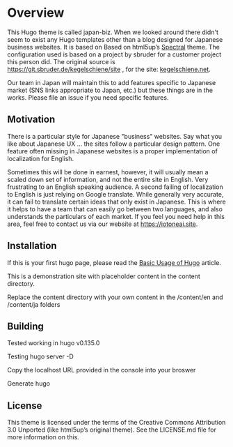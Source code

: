 # Overview

This Hugo theme is called japan-biz.  When we looked around there didn't seem to exist any Hugo templates other than a blog designed for Japanese business websites.  It is based on Based on html5up’s [Spectral](https://html5up.net/spectral) theme.  The configuration used is based on a project by sbruder for a customer project this person did.  The original source is https://git.sbruder.de/kegelschiene/site , for the site: [kegelschiene.net](https://kegelschiene.net/en/).


Our team in Japan will maintain this to add features specific to Japanese market (SNS links appropriate to Japan, etc.) but these things are in the works.  Please file an issue if you need specific features.

## Motivation

There is a particular style for Japanese "business" websites.  Say what you like about Japanese UX ... the sites follow a particular design pattern.  One feature often missing in Japanese websites is a proper implementation of localization for English. 

Sometimes this will be done in earnest, however, it will usually mean a scaled down set of information, and not the entire site in English.  Very frustrating to an English speaking audience.  A second failing of localization to English is just relying on Google translate.  While generally very accurate, it can fail to translate certain ideas that only exist in Japanese.  This is where it helps to have a team that can easily go between two languages, and also understands the particulars of each market.  If you feel you need help in this area, feel free to contact us via our website at https://iotoneai.site.

## Installation

If this is your first hugo page, please read the [Basic Usage of Hugo](https://gohugo.io/getting-started/usage/) article.

This is a demonstration site with placeholder content in the content directory.

Replace the content directory with your own content in the /content/en and /content/ja folders

## Building

Tested working in hugo v0.135.0

Testing
    hugo server -D

Copy the localhost URL provided in the console into your broswer

Generate
    hugo 


## License

This theme is licensed under the terms of the Creative Commons Attribution 3.0 Unported (like html5up’s original theme). See the LICENSE.md file for more information on this.
